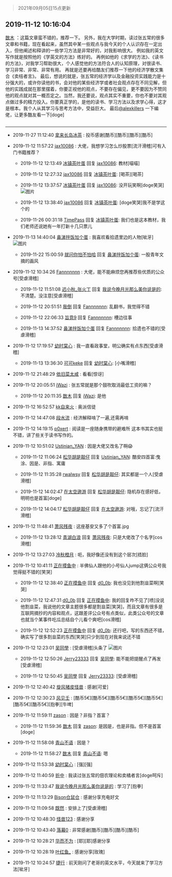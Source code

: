 > 2021年09月05日15点更新
<link rel="stylesheet" href="https://cdn.jsdelivr.net/gh/taotie6/sampleJSON@main/css/photo_show.css">


 ## 2019-11-12 10:16:04 

 [㪚木](https://www.coolapk.com/feed/14818454?shareKey=ODA3NDhmNjRiM2JlNjEzMTc1MDY~) ：这篇文章蛮不错的，推荐一下。
另外，我在大学时期，读过张五常的很多文章和书籍，现在看起来，虽然其中某一些观点与我今天的个人认识存在一定出入，但他阐述和释讲的一些学习方法是非常好的，对我影响很大。
例如我的英文写作就是按照他的《学英文的方法》练好的。<!--break-->
再例如他的《求学的方法》、《读书的方法》，对我学习帮助很大，个人感觉他的方法符合人的认知原理，对很读书、学习非常、非常、非常有用。
再就是还要再给酷友们推荐一下他的经济学散文集合《卖桔者言》。
最后，想说的就是，张五常的经济学以及金融投资实践能力是十分强大的，或许你读他的书，会对他的某些经济学或者社会观点存在不同见解，但他的实践成就在那里摆着，你要正视他的观点，不要存在偏见，更不要因为不赞同他的观点就对其一概否定之。当然，我还要说，观点其实不重要，你也不要对其观点做过多的精力投入。你要真正学的，是他的读书、学习方法以及求学心得，这才是根本。我个人从其学习与思考方法中，受益巨大。
最后<a class="feed-link-uname" href="/u/alexkillers">@alexkillers</a> 一下编佬，让更多酷友看一下[doge] 

<div class="album">
<img class="img-item" src="" />
</div>

 ------- 

- 2019-11-27 11:12:40 [拿来长岛冰茶](uid=1632796) : 投币感谢[酷币][酷币][酷币][酷币] 

- 2019-11-12 11:57:22 [jax10086](uid=797822) : 大佬，我想学习怎么炒股票[流汗滑稽]可有入门书籍推荐？ 

    - 2019-11-12 12:13:49 [冰镇茶叶蛋](uid=1537904) 回复 [jax10086](uid=797822): 教材[喵喵] 

    - 2019-11-12 12:27:32 [jax10086](uid=797822) 回复 [冰镇茶叶蛋](uid=1537904): [喝茶][喝茶] 

    - 2019-11-12 13:37:57 [冰镇茶叶蛋](uid=1537904) 回复 [jax10086](uid=797822): 没开玩笑啊[doge笑哭] ![图片](https://image.coolapk.com/feed/2019/1112/13/1537904_c8373c14_7076_615@1080x2160.jpeg)

    - 2019-11-12 13:38:40 [jax10086](uid=797822) 回复 [冰镇茶叶蛋](uid=1537904): [doge笑哭]我不是学这个的 

    - 2019-11-26 00:31:18 [TimePass](uid=901253) 回复 [冰镇茶叶蛋](uid=1537904): 我们也是这本教材，我们老师还说她有一年打新十几只票儿 

- 2019-11-13 14:40:04 [鼻涕拌饭加个蛋](uid=911159) : 我喜欢看拾遗里边的人物[呲牙] ![图片](https://image.coolapk.com/feed/2019/1113/14/911159_93034398_7202_4773@1080x2400.jpeg)

    - 2019-11-22 15:00:59 [就问你怕不怕哈](uid=2197196) 回复 [鼻涕拌饭加个蛋](uid=911159): 一股青年文摘的画风 

- 2019-11-12 10:34:26 [Fannnnnnn](uid=946031) : 大佬，能不能麻烦您再推荐些优质的公众号[受虐滑稽] 

    - 2019-11-12 11:51:08 [迟小秋_张火丁](uid=2162943) 回复 [我说今晚月光那么美你说是的](uid=453097): 不清楚。没注意[受虐滑稽] 

    - 2019-11-12 20:51:51 [我倒](uid=2835162) 回复 [Fannnnnnn](uid=946031): 乱翻书，我觉得不错 

    - 2019-11-12 22:06:33 [旨意9](uid=1035841) 回复 [Fannnnnnn](uid=946031): 槽边往事 

    - 2019-11-13 14:37:52 [鼻涕拌饭加个蛋](uid=911159) 回复 [Fannnnnnn](uid=946031): 拾遗也不错的[受虐滑稽] 

- 2019-11-12 17:19:57 [幼时棠心](uid=1017379) : 我一直看政事堂，明公确实有点东西[受虐滑稽] 

    - 2019-11-13 13:36:30 [可可keke](uid=2190423) 回复 [幼时棠心](uid=1017379): [小嘴滑稽] 

- 2019-11-12 21:48:29 [依旧菜太咸](uid=1600968) : 看看[惊讶] 

- 2019-11-12 20:05:51 [iWazi](uid=1247488) : 张五常就是那个鼓吹取消最低工资的嘛？ 

    - 2019-11-12 20:11:35 [㪚木](uid=1081091) 回复 [iWazi](uid=1247488): 是他 

- 2019-11-12 16:52:57 [kk自来火](uid=632451) : 奥派信徒 

- 2019-11-12 14:47:08 [段水流](uid=735202) : 经济解释啃了一遍,还需再啃 

- 2019-11-12 14:19:15 [p0xert](uid=1466066) : 阅读是一座随身携带的避难所 这本书其实也挺不错，讲了些关于读书写作的。 

- 2019-11-12 10:51:02 [Ustinian_YAN](uid=1294414) : 因是大佬又改名了啊😱 

    - 2019-11-12 11:06:24 [松华胡是靓仔](uid=692318) 回复 [Ustinian_YAN](uid=1294414): 酷安四首富:曳涂、因是、非指、寓庸 

    - 2019-11-12 11:35:28 [rwalwsy](uid=789310) 回复 [松华胡是靓仔](uid=692318): 其实都是一个人[受虐滑稽] 

    - 2019-11-12 14:02:47 [在太空遨游](uid=1105791) 回复 [松华胡是靓仔](uid=692318): 隐机存在感好低，明明也是首富[doge] 

    - 2019-11-12 14:04:17 [松华胡是靓仔](uid=692318) 回复 [在太空遨游](uid=1105791): 对哦，忘记了[流汗滑稽] 

- 2019-11-12 11:48:41 [萧风残夜](uid=1913318) : 这座基安又多了个首富.jpg 

    - 2019-11-12 13:28:12 [青湖白浪](uid=1494466) 回复 [萧风残夜](uid=1913318): 只是大佬改了个名字[cos滑稽] 

- 2019-11-12 13:27:03 [冷秋橙月](uid=723545) : 呃，我好像还没有到这个层次[捂脸] 

- 2019-11-12 10:41:11 [正在摸鱼中](uid=1977355) : 半佛仙人跟他的小号仙人jump这俩公众号我觉得挺不错的[笑哭] 

    - 2019-11-12 12:38:40 [正在摸鱼中](uid=1977355) 回复 [d0_0b](uid=466123): 我也没见到他割韭菜啊[笑哭] 

    - 2019-11-12 12:47:31 [d0_0b](uid=466123) 回复 [正在摸鱼中](uid=1977355): 我的回复咋不见了[喷]没说他割韭菜，我说他的文章主题很多都是割韭菜[笑哭]，而且文章有很多是互联网摘抄的内容和观点，这跟差评公众号有点类似，此类公众号的文章也就当个某事件吃瓜总结自个儿看个爽吧[cos滑稽] 

    - 2019-11-12 12:52:23 [正在摸鱼中](uid=1977355) 回复 [d0_0b](uid=466123): 还行吧，写的东西还不错，确实写了很多割韭菜的东西[笑哭]只少到现在对我来说还不错 

- 2019-11-12 12:23:01 [吴同學](uid=1320218) : [受虐滑稽]头条了 ![图片](https://image.coolapk.com/feed/2019/1112/12/1320218_817d9dff_2579_9423@1080x2160.jpeg)

    - 2019-11-12 12:50:26 [Jerry23333](uid=2269049) 回复 [吴同學](uid=1320218): 能不能把提醒点了再发[受虐滑稽] 

    - 2019-11-12 12:50:45 [吴同學](uid=1320218) 回复 [Jerry23333](uid=2269049): [受虐滑稽] 

- 2019-11-12 12:40:42 [旋风猪皮怪兽](uid=1460781) : 感谢[可爱] 

- 2019-11-12 12:30:23 [风见壬](uid=1512297) : [酷币5€][酷币5€][酷币5€][酷币5€][酷币5€][酷币5€][酷币5€][抱拳][牛啤] 

- 2019-11-12 11:59:11 [zason](uid=1228322) : 因是？非指？首富？ 

    - 2019-11-12 11:59:36 [㪚木](uid=1081091) 回复 [zason](uid=1228322): 是因是，也是非指。但不是首富[doge] 

- 2019-11-12 11:58:08 [青山不语](uid=1409153) : 因是？ 

    - 2019-11-12 11:58:27 [㪚木](uid=1081091) 回复 [青山不语](uid=1409153): 嗯 

- 2019-11-12 11:53:38 [幼时棠心](uid=1017379) : [强][强] 

- 2019-11-12 11:40:59 [折中](uid=632562) : 我读过张五常的佃农理论和卖橘者言[doge呵斥] 

- 2019-11-12 11:33:47 [我说今晚月光那么美你说是的](uid=453097) : 学习了[抱拳] 

- 2019-11-12 11:13:29 [Bison仓鼠仓](uid=2402833) : 感谢分享充电好文 

- 2019-11-12 11:09:58 [既然](uid=1245961) : 安排上了[受虐滑稽] 

- 2019-11-12 10:48:30 [怪兽123](uid=2331773) : 感谢分享 

- 2019-11-12 10:43:40 [落幕0](uid=1382501) : 非常感谢[酷币][酷币][酷币][酷币] 

- 2019-11-12 10:28:21 [华而不为](uid=1212555) : [耶][耶]感谢分享 

- 2019-11-12 10:28:19 [叶红鱼_](uid=728808) : 感谢分享[玫瑰] 

- 2019-11-12 10:24:57 [捷行](uid=1629443) : 前天刚问了老哥的英文水平，今天就来了学习方法[呲牙] 

